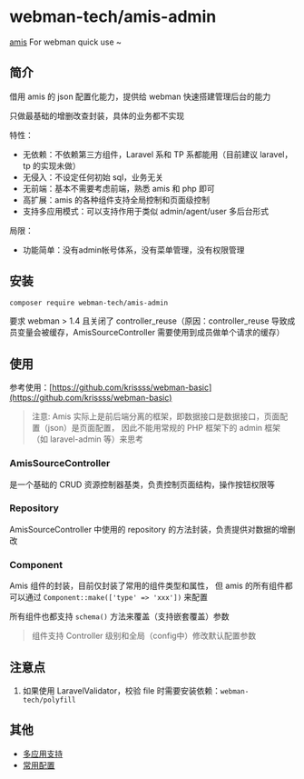 # webman-tech/amis-admin

[amis](https://github.com/baidu/amis) For webman quick use ~

## 简介

借用 amis 的 json 配置化能力，提供给 webman 快速搭建管理后台的能力

只做最基础的增删改查封装，具体的业务都不实现

特性：

- 无依赖：不依赖第三方组件，Laravel 系和 TP 系都能用（目前建议 laravel，tp 的实现未做）
- 无侵入：不设定任何初始 sql，业务无关
- 无前端：基本不需要考虑前端，熟悉 amis 和 php 即可
- 高扩展：amis 的各种组件支持全局控制和页面级控制
- 支持多应用模式：可以支持作用于类似 admin/agent/user 多后台形式

局限：

- 功能简单：没有admin帐号体系，没有菜单管理，没有权限管理

## 安装

```bash
composer require webman-tech/amis-admin
```

要求 webman > 1.4 且关闭了 controller_reuse（原因：controller_reuse 导致成员变量会被缓存，AmisSourceController 需要使用到成员做单个请求的缓存）

## 使用

参考使用：[https://github.com/krissss/webman-basic](https://github.com/krissss/webman-basic)

> 注意: Amis 实际上是前后端分离的框架，即数据接口是数据接口，页面配置（json）是页面配置， 因此不能用常规的 PHP 框架下的 admin 框架（如 laravel-admin 等）来思考

### AmisSourceController

是一个基础的 CRUD 资源控制器基类，负责控制页面结构，操作按钮权限等

### Repository

AmisSourceController 中使用的 repository 的方法封装，负责提供对数据的增删改

### Component

Amis 组件的封装，目前仅封装了常用的组件类型和属性， 但 amis 的所有组件都可以通过 `Component::make(['type' => 'xxx'])` 来配置

所有组件也都支持 `schema()` 方法来覆盖（支持嵌套覆盖）参数

> 组件支持 Controller 级别和全局（config中）修改默认配置参数

## 注意点

1. 如果使用 LaravelValidator，校验 file 时需要安装依赖：`webman-tech/polyfill`

## 其他

- [多应用支持](./docs/multi_app.md)
- [常用配置](./docs/common_usage.md)
